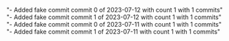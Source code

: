 "- Added fake commit commit 0 of 2023-07-12 with count 1 with 1 commits" 
"- Added fake commit commit 1 of 2023-07-12 with count 1 with 1 commits" 
"- Added fake commit commit 0 of 2023-07-11 with count 1 with 1 commits" 
"- Added fake commit commit 1 of 2023-07-11 with count 1 with 1 commits" 

